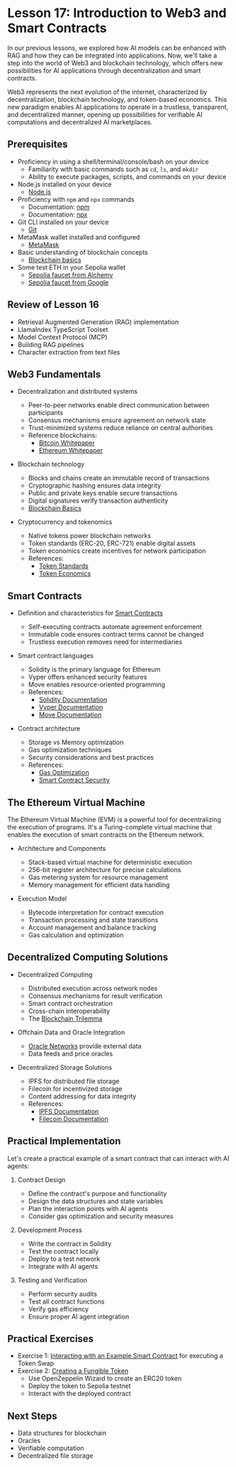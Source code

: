 # Lesson 17: Introduction to Web3 and Smart Contracts

In our previous lessons, we explored how AI models can be enhanced with RAG and how they can be integrated into applications. Now, we'll take a step into the world of Web3 and blockchain technology, which offers new possibilities for AI applications through decentralization and smart contracts.

Web3 represents the next evolution of the internet, characterized by decentralization, blockchain technology, and token-based economics. This new paradigm enables AI applications to operate in a trustless, transparent, and decentralized manner, opening up possibilities for verifiable AI computations and decentralized AI marketplaces.

## Prerequisites

- Proficiency in using a shell/terminal/console/bash on your device
  - Familiarity with basic commands such as `cd`, `ls`, and `mkdir`
  - Ability to execute packages, scripts, and commands on your device
- Node.js installed on your device
  - [Node.js](https://nodejs.org/en/download/)
- Proficiency with `npm` and `npx` commands
  - Documentation: [npm](https://docs.npmjs.com/)
  - Documentation: [npx](https://www.npmjs.com/package/npx)
- Git CLI installed on your device
  - [Git](https://git-scm.com/downloads)
- MetaMask wallet installed and configured
  - [MetaMask](https://metamask.io/download/)
- Basic understanding of blockchain concepts
  - [Blockchain basics](https://ethereum.org/en/developers/docs/intro-to-ethereum/)
- Some test ETH in your Sepolia wallet
  - [Sepolia faucet from Alchemy](https://www.alchemy.com/faucets/ethereum-sepolia)
  - [Sepolia faucet from Google](https://cloud.google.com/application/web3/faucet/ethereum/sepolia)

## Review of Lesson 16

- Retrieval Augmented Generation (RAG) implementation
- LlamaIndex TypeScript Toolset
- Model Context Protocol (MCP)
- Building RAG pipelines
- Character extraction from text files

## Web3 Fundamentals

- Decentralization and distributed systems
  - Peer-to-peer networks enable direct communication between participants
  - Consensus mechanisms ensure agreement on network state
  - Trust-minimized systems reduce reliance on central authorities
  - Reference blockchains:
    - [Bitcoin Whitepaper](https://bitcoin.org/bitcoin.pdf)
    - [Ethereum Whitepaper](https://ethereum.org/en/whitepaper/)

- Blockchain technology
  - Blocks and chains create an immutable record of transactions
  - Cryptographic hashing ensures data integrity
  - Public and private keys enable secure transactions
  - Digital signatures verify transaction authenticity
  - [Blockchain Basics](https://ethereum.org/en/developers/docs/intro-to-ethereum/)

- Cryptocurrency and tokenomics
  - Native tokens power blockchain networks
  - Token standards (ERC-20, ERC-721) enable digital assets
  - Token economics create incentives for network participation
  - References:
    - [Token Standards](https://ethereum.org/en/developers/docs/standards/tokens/)
    - [Token Economics](https://www.tokenengineering.net/)

## Smart Contracts

- Definition and characteristics for [Smart Contracts](https://ethereum.org/en/smart-contracts/)
  - Self-executing contracts automate agreement enforcement
  - Immutable code ensures contract terms cannot be changed
  - Trustless execution removes need for intermediaries

- Smart contract languages
  - Solidity is the primary language for Ethereum
  - Vyper offers enhanced security features
  - Move enables resource-oriented programming
  - References:
    - [Solidity Documentation](https://docs.soliditylang.org/)
    - [Vyper Documentation](https://vyper.readthedocs.io/)
    - [Move Documentation](https://move-book.com/)

- Contract architecture
  - Storage vs Memory optimization
  - Gas optimization techniques
  - Security considerations and best practices
  - References:
    - [Gas Optimization](https://ethereum.org/en/developers/docs/gas/)
    - [Smart Contract Security](https://ethereum.org/en/security/)

## The Ethereum Virtual Machine

The Ethereum Virtual Machine (EVM) is a powerful tool for decentralizing the execution of programs. It's a Turing-complete virtual machine that enables the execution of smart contracts on the Ethereum network.

- Architecture and Components
  - Stack-based virtual machine for deterministic execution
  - 256-bit register architecture for precise calculations
  - Gas metering system for resource management
  - Memory management for efficient data handling

- Execution Model
  - Bytecode interpretation for contract execution
  - Transaction processing and state transitions
  - Account management and balance tracking
  - Gas calculation and optimization

## Decentralized Computing Solutions

- Decentralized Computing
  - Distributed execution across network nodes
  - Consensus mechanisms for result verification
  - Smart contract orchestration
  - Cross-chain interoperability
  - The [Blockchain Trilemma](https://www.coinbase.com/en-br/learn/crypto-glossary/what-is-the-blockchain-trilemma)

- Offchain Data and Oracle Integration
  - [Oracle Networks](https://ethereum.org/en/developers/docs/oracles/) provide external data
  - Data feeds and price oracles

- Decentralized Storage Solutions
  - IPFS for distributed file storage
  - Filecoin for incentivized storage
  - Content addressing for data integrity
  - References:
    - [IPFS Documentation](https://docs.ipfs.tech/)
    - [Filecoin Documentation](https://docs.filecoin.io/)

## Practical Implementation

Let's create a practical example of a smart contract that can interact with AI agents:

1. Contract Design
   - Define the contract's purpose and functionality
   - Design the data structures and state variables
   - Plan the interaction points with AI agents
   - Consider gas optimization and security measures

2. Development Process
   - Write the contract in Solidity
   - Test the contract locally
   - Deploy to a test network
   - Integrate with AI agents

3. Testing and Verification
   - Perform security audits
   - Test all contract functions
   - Verify gas efficiency
   - Ensure proper AI agent integration

## Practical Exercises

- Exercise 1: [Interacting with an Example Smart Contract](./exercises/00-Interacting-with-an-Example-Smart-Contract.md) for executing a Token Swap
- Exercise 2: [Creating a Fungible Token](./exercises/01-Create-Fungible-Token.md)
  - Use OpenZeppelin Wizard to create an ERC20 token
  - Deploy the token to Sepolia testnet
  - Interact with the deployed contract

## Next Steps

- Data structures for blockchain
- Oracles
- Verifiable computation
- Decentralized file storage
